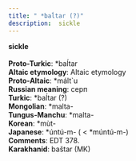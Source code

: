```yaml
---
title: " *baĺtar (?)"
description:  sickle
---
```

<p data-pagefind-weight="0.5">
<strong> sickle</strong><br><br>
<strong>Proto-Turkic</strong>:  *baĺtar<br>
<strong>Altaic etymology</strong>:  Altaic etymology<br>
<strong> Proto-Altaic</strong>:  *mált`u<br>
<strong>Russian meaning</strong>:  серп<br>
<strong>Turkic</strong>:  *baĺtar (?)<br>
<strong>Mongolian</strong>:  *malta-<br>
<strong>Tungus-Manchu</strong>:  *malta-<br>
<strong>Korean</strong>:  *mùt-<br>
<strong>Japanese</strong>:  *úntú-m- ( < *múntú-m-)<br>
<strong>Comments</strong>:  EDT 378.<br>
<strong>Karakhanid</strong>:  baštar (MK)<br>

</p>
